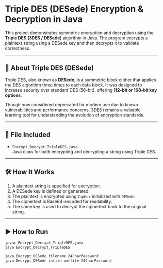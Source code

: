 # Triple DES (DESede) Encryption & Decryption in Java

This project demonstrates symmetric encryption and decryption using the **Triple DES (3DES / DESede)** algorithm in Java. The program encrypts a plaintext string using a DESede key and then decrypts it to validate correctness.

---

## 🔐 About Triple DES (DESede)

Triple DES, also known as **DESede**, is a symmetric block cipher that applies the DES algorithm three times to each data block. It was designed to increase security over standard DES (56-bit), offering **112-bit or 168-bit key options**.

Though now considered deprecated for modern use due to known vulnerabilities and performance concerns, 3DES remains a valuable learning tool for understanding the evolution of encryption standards.

---

## 📁 File Included

- `Encrypt_Decrypt_TripleDES.java`  
  Java class for both encrypting and decrypting a string using Triple DES.

---

## 🛠️ How It Works

1. A plaintext string is specified for encryption.
2. A DESede key is defined or generated.
3. The plaintext is encrypted using `Cipher` initialized with `DESede`.
4. The ciphertext is Base64-encoded for readability.
5. The same key is used to decrypt the ciphertext back to the original string.

---

## ▶️ How to Run

```bash
javac Encrypt_Decrypt_TripleDES.java
java Encrypt_Decrypt_TripleDES

java Encrypt_DESede filename 24CharPassword
java Decrypt_DESede infile outfile 24CharPassword
